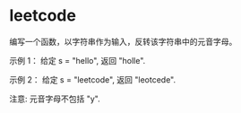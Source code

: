 # leetcode
编写一个函数，以字符串作为输入，反转该字符串中的元音字母。

示例 1：
给定 s = "hello", 返回 "holle".

示例 2：
给定 s = "leetcode", 返回 "leotcede".

注意:
元音字母不包括 "y".
